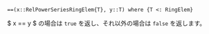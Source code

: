```
==(x::RelPowerSeriesRingElem{T}, y::T) where {T <: RingElem}
```

$ x == y $ の場合は `true` を返し、それ以外の場合は `false` を返します。

